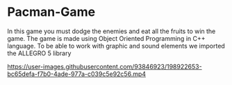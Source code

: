 # Pacman-Game
In this game you must dodge the enemies and eat all the fruits to win the game. The game is made using Object Oriented Programming in C++ language. To be able to work with graphic and sound elements we imported the ALLEGRO 5 library



https://user-images.githubusercontent.com/93846923/198922653-bc65defa-f7b0-4ade-977a-c039c5e92c56.mp4

